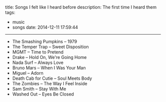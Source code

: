 title: Songs I felt like I heard before
description: The first time I heard them
tags:
  - music
  - songs
date: 2014-12-11 17:59:44
---

- The Smashing Pumpkins – 1979
- The Temper Trap – Sweet Disposition
- MGMT – Time to Pretend
- Drake – Hold On, We're Going Home
- Nada Surf – Always Love
- Bruno Mars – When I Was Your Man
- Miguel – Adorn
- Death Cab for Cutie – Soul Meets Body
- The Zombies – The Way I Feel Inside
- Sam Smith – Stay With Me
- Washed Out – Eyes Be Closed

